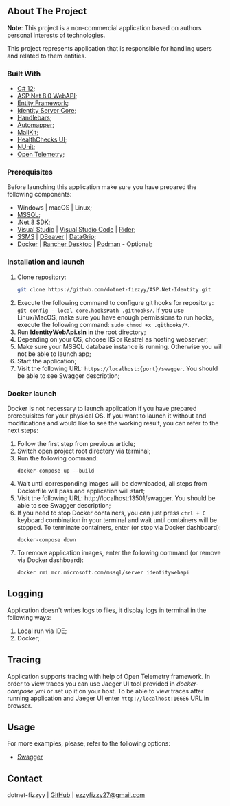 ## About The Project

**Note**: This project is a non-commercial application based on authors personal interests of technologies.

This project represents application that is responsible for handling users and related to them entities.

### Built With

* [C# 12](https://docs.microsoft.com/en-us/dotnet/csharp/whats-new/csharp-12);
* [ASP.Net 8.0 WebAPI](https://docs.microsoft.com/en-us/aspnet/core/release-notes/aspnetcore-8.0?view=aspnetcore-8.0);
* [Entity Framework](https://entityframeworkcore.com);
* [Identity Server Core](https://learn.microsoft.com/en-us/aspnet/core/security/authentication/identity?view=aspnetcore-8.0);
* [Handlebars](https://handlebarsjs.com/);
* [Automapper](https://automapper.org/);
* [MailKit](https://github.com/jstedfast/MailKit);
* [HealthChecks UI](https://docs.microsoft.com/en-us/dotnet/architecture/microservices/implement-resilient-applications/monitor-app-health);
* [NUnit](https://nunit.org/);
* [Open Telemetry](https://opentelemetry.io/);

### Prerequisites

Before launching this application make sure you have prepared the following components:

* Windows | macOS | Linux;
* [MSSQL](https://www.microsoft.com/en-us/sql-server/sql-server-2019?rtc=1);
* [.Net 8 SDK](https://dotnet.microsoft.com/en-us/download/dotnet/8.0);
* [Visual Studio](https://visualstudio.microsoft.com/) | [Visual Studio Code](https://code.visualstudio.com/) | [Rider](https://www.jetbrains.com/rider/);
* [SSMS](https://docs.microsoft.com/en-us/sql/ssms/download-sql-server-management-studio-ssms?view=sql-server-ver15) | [DBeaver](https://dbeaver.io/) | [DataGrip](https://www.jetbrains.com/datagrip/);
* [Docker](https://www.docker.com) | [Rancher Desktop](https://rancherdesktop.io/) | [Podman](https://podman.io/) - Optional;

### Installation and launch

1. Clone repository:
   ```sh
   git clone https://github.com/dotnet-fizzyy/ASP.Net-Identity.git
   ```
2. Execute the following command to configure git hooks for repository: `git config --local core.hooksPath .githooks/`. If you use Linux/MacOS, make sure you have enough permissions to run hooks, execute the following command: `sudo chmod +x .githooks/*`.
3. Run **IdentityWebApi.sln** in the root directory;
4. Depending on your OS, choose IIS or Kestrel as hosting webserver;
5. Make sure your MSSQL database instance is running. Otherwise you will not be able to launch app;
6. Start the application;
7. Visit the following URL: `https://localhost:{port}/swagger`. You should be able to see Swagger description;

### Docker launch

Docker is not necessary to launch application if you have prepared prerequisites for your physical OS. If you want to launch it without and modifications and would like to see the working result, you can refer to the next steps:

1. Follow the first step from previous article;
2. Switch open project root directory via terminal;
3. Run the following command:
    ```
    docker-compose up --build
    ```
4. Wait until corresponding images will be downloaded, all steps from Dockerfile will pass and application will start;
5. Visit the following URL: http://localhost:13501/swagger. You should be able to see Swagger description;
6. If you need to stop Docker containers, you can just press `ctrl + C` keyboard combination in your terminal and wait until containers will be stopped. To terminate containers, enter (or stop via Docker dashboard):
    ```
    docker-compose down
    ```
7. To remove application images, enter the following command (or remove via Docker dashboard):
    ```
    docker rmi mcr.microsoft.com/mssql/server identitywebapi
    ```

## Logging
Application doesn't writes logs to files, it display logs in terminal in the following ways:
1. Local run via IDE;
2. Docker;

## Tracing
Application supports tracing with help of Open Telemetry framework. In order to view traces you can use Jaeger UI tool provided in _docker-compose.yml_ or set up it on your host. To be able to view traces after running application and Jaeger UI enter `http://localhost:16686` URL in browser.

## Usage

For more examples, please, refer to the following options:
* [Swagger](https://swagger.io/)

## Contact

dotnet-fizzyy | [GitHub](https://github.com/dotnet-fizzyy) | ezzyfizzy27@gmail.com